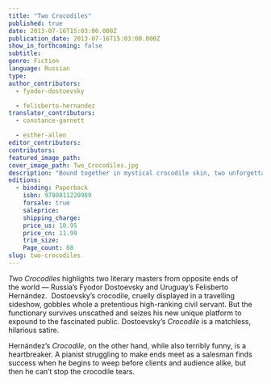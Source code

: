 ```yaml
---
title: "Two Crocodiles"
published: true
date: 2013-07-16T15:03:00.000Z
publication_date: 2013-07-16T15:03:00.000Z
show_in_forthcoming: false
subtitle:
genre: Fiction
language: Russian
type:
author_contributors:
  - fyodor-dostoevsky

  - felisberto-hernandez
translator_contributors:
  - constance-garnett

  - esther-allen
editor_contributors:
contributors:
featured_image_path:
cover_image_path: Two_Crocodiles.jpg
description: "Bound together in mystical crocodile skin, two unforgettably singular novellas "
editions:
  - binding: Paperback
    isbn: 9780811220989
    forsale: true
    saleprice:
    shipping_charge:
    price_us: 10.95
    price_cn: 11.99
    trim_size:
    Page_count: 88
slug: two-crocodiles
---
```


_Two Crocodiles_ highlights two literary masters from opposite ends of the world — Russia’s Fyodor Dostoevsky and Uruguay’s Felisberto Hernández.  Dostoevsky’s crocodile, cruelly displayed in a travelling sideshow, gobbles whole a pretentious high-ranking civil servant. But the functionary survives unscathed and seizes his new unique platform to expound to the fascinated public. Dostoevsky’s _Crocodile_ is a matchless, hilarious satire.

Hernández’s _Crocodile_, on the other hand, while also terribly funny, is a heartbreaker. A pianist struggling to make ends meet as a salesman finds success when he begins to weep before clients and audience alike, but then he can’t stop the crocodile tears.

